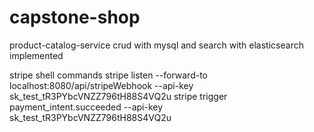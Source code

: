 # capstone-shop
product-catalog-service crud with mysql and search with elasticsearch implemented

stripe shell commands
stripe listen --forward-to localhost:8080/api/stripeWebhook --api-key sk_test_tR3PYbcVNZZ796tH88S4VQ2u
stripe trigger payment_intent.succeeded --api-key sk_test_tR3PYbcVNZZ796tH88S4VQ2u